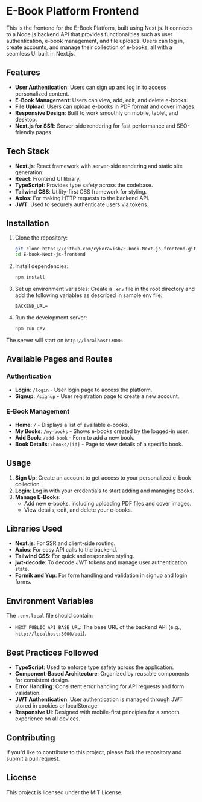 # E-Book Platform Frontend

This is the frontend for the E-Book Platform, built using Next.js. It connects to a Node.js backend API that provides functionalities such as user authentication, e-book management, and file uploads. Users can log in, create accounts, and manage their collection of e-books, all with a seamless UI built in Next.js.

## Features

- **User Authentication**: Users can sign up and log in to access personalized content.
- **E-Book Management**: Users can view, add, edit, and delete e-books.
- **File Upload**: Users can upload e-books in PDF format and cover images.
- **Responsive Design**: Built to work smoothly on mobile, tablet, and desktop.
- **Next.js for SSR**: Server-side rendering for fast performance and SEO-friendly pages.

## Tech Stack

- **Next.js**: React framework with server-side rendering and static site generation.
- **React**: Frontend UI library.
- **TypeScript**: Provides type safety across the codebase.
- **Tailwind CSS**: Utility-first CSS framework for styling.
- **Axios**: For making HTTP requests to the backend API.
- **JWT**: Used to securely authenticate users via tokens.

## Installation

1. Clone the repository:
    ```bash
    git clone https://github.com/cykoravish/E-book-Next-js-frontend.git
    cd E-book-Next-js-frontend
    ```

2. Install dependencies:
    ```bash
    npm install
    ```

3. Set up environment variables:
    Create a `.env` file in the root directory and add the following variables as described in sample env file:

    ```plaintext
    BACKEND_URL=
    ```

4. Run the development server:
    ```bash
    npm run dev
    ```

The server will start on `http://localhost:3000`.

## Available Pages and Routes

### Authentication

- **Login**: `/login` - User login page to access the platform.
- **Signup**: `/signup` - User registration page to create a new account.

### E-Book Management

- **Home**: `/` - Displays a list of available e-books.
- **My Books**: `/my-books` - Shows e-books created by the logged-in user.
- **Add Book**: `/add-book` - Form to add a new book.
- **Book Details**: `/books/[id]` - Page to view details of a specific book.

## Usage

1. **Sign Up**: Create an account to get access to your personalized e-book collection.
2. **Login**: Log in with your credentials to start adding and managing books.
3. **Manage E-Books**:
   - Add new e-books, including uploading PDF files and cover images.
   - View details, edit, and delete your e-books.

## Libraries Used

- **Next.js**: For SSR and client-side routing.
- **Axios**: For easy API calls to the backend.
- **Tailwind CSS**: For quick and responsive styling.
- **jwt-decode**: To decode JWT tokens and manage user authentication state.
- **Formik and Yup**: For form handling and validation in signup and login forms.

## Environment Variables

The `.env.local` file should contain:

- `NEXT_PUBLIC_API_BASE_URL`: The base URL of the backend API (e.g., `http://localhost:3000/api`).

## Best Practices Followed

- **TypeScript**: Used to enforce type safety across the application.
- **Component-Based Architecture**: Organized by reusable components for consistent design.
- **Error Handling**: Consistent error handling for API requests and form validation.
- **JWT Authentication**: User authentication is managed through JWT stored in cookies or localStorage.
- **Responsive UI**: Designed with mobile-first principles for a smooth experience on all devices.

## Contributing

If you'd like to contribute to this project, please fork the repository and submit a pull request.

## License

This project is licensed under the MIT License.
